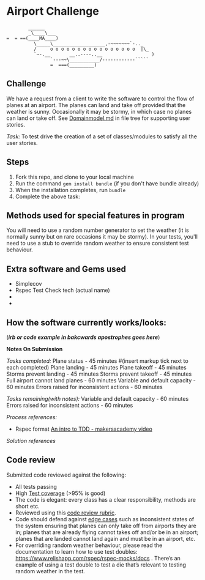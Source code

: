 Airport Challenge
=================

```
        ______
        _\____\___
=  = ==(____MA____)
          \_____\___________________,-~~~~~~~`-.._
          /     o o o o o o o o o o o o o o o o  |\_
          `~-.__       __..----..__                  )
                `---~~\___________/------------`````
                =  ===(_________)

```

Challenge
---------

We have a request from a client to write the software to control the flow of planes at an airport. The planes can land and take off provided that the weather is sunny. Occasionally it may be stormy, in which case no planes can land or take off. See [Domainmodel.md](http://github.com/memunyawiri/airport_challenge) in file tree for supporting user stories.

*Task:* To test drive the creation of a set of classes/modules to satisfy all the user stories.

Steps
--------
1. Fork this repo, and clone to your local machine
2. Run the command ```gem install bundle``` (if you don't have bundle already)
3. When the installation completes, run ```bundle```
4. Complete the above task:

Methods used for special features in program
-----------------------------------------------

You will need to use a random number generator to set the weather (it is normally sunny but on rare occasions it may be stormy). In your tests, you'll need to use a stub to override random weather to ensure consistent test behaviour.

Extra software and Gems used
-----------------------------

* Simplecov
* Rspec Test Check tech (actual name)
*
*

How the software currently works/looks:
------------------------------------

(***irb or code example in bakcwards apostrophes goes here***)


**Notes On Submission**

*Tasks completed:*
Plane status - 45 minutes #(insert markup tick next to each completed)
Plane landing - 45 minutes
Plane takeoff - 45 minutes
Storms prevent landing - 45 minutes
Storms prevent takeoff - 45 minutes
Full airport cannot land planes - 60 minutes
Variable and default capacity - 60 minutes
Errors raised for inconsistent actions - 60 minutes

*Tasks remaining(with notes):*
Variable and default capacity - 60 minutes
Errors raised for inconsistent actions - 60 minutes

*Process references:*
* Rspec format [An intro to TDD - makersacademy video](https://www.youtube.com/watch?v=CHTep2zQVAc)


*Solution references*

Code review
------------
Submitted code reviewed against the following:

* All tests passing
* High [Test coverage](https://github.com/makersacademy/course/blob/master/pills/test_coverage.md) (>95% is good)
* The code is elegant: every class has a clear responsibility, methods are short etc.
* Reviewed using this [code review rubric](docs/review.md).
* Code should defend against [edge cases](http://programmers.stackexchange.com/questions/125587/what-are-the-difference-between-an-edge-case-a-corner-case-a-base-case-and-a-b) such as inconsistent states of the system ensuring that planes can only take off from airports they are in; planes that are already flying cannot takes off and/or be in an airport; planes that are landed cannot land again and must be in an airport, etc.
* For overriding random weather behaviour, please read the documentation to learn how to use test doubles: https://www.relishapp.com/rspec/rspec-mocks/docs . There’s an example of using a test double to test a die that’s relevant to testing random weather in the test.
